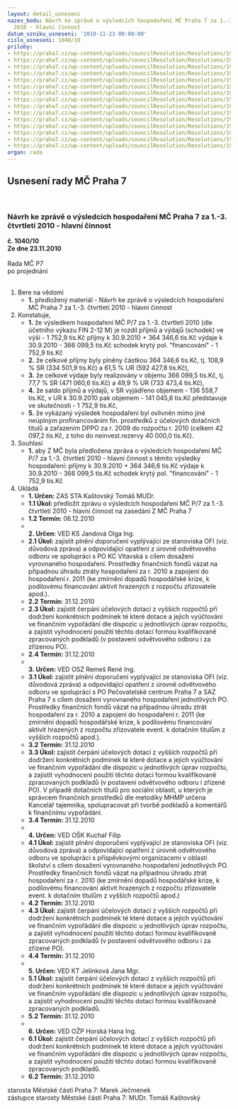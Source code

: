 ```yaml
---
layout: detail_usneseni
nazev_bodu: Návrh ke zprávě o výsledcích hospodaření MČ Praha 7 za 1.-3. čtvrtletí
  2010 - hlavní činnost
datum_vzniku_usneseni: '2010-11-23 00:00:00'
cislo_usneseni: 1040/10
prilohy:
- https://praha7.cz/wp-content/uploads/councilResolution/Resolutions/19872/62-10-(1)3q2010radaplatn%c3%a1_(2).doc
- https://praha7.cz/wp-content/uploads/councilResolution/Resolutions/19872/62-10-(2)fondy3q2010.doc
- https://praha7.cz/wp-content/uploads/councilResolution/Resolutions/19872/62-10-(3)inv_1_-_3_%c4%8dtvrtlet%c3%ad__2010_ra.doc
- https://praha7.cz/wp-content/uploads/councilResolution/Resolutions/19872/62-10-(4)v%c3%bdsledky_hospoda%c5%99en%c3%ad_po_1_-3_%c4%8dtvrtlet%c3%ad_2010_-_tabulka.doc
- https://praha7.cz/wp-content/uploads/councilResolution/Resolutions/19872/62-10-(5)rozbor_po_mimo_%c5%a1kol_za_3_%c4%8dtvrtlet%c3%ad__2010.doc
- https://praha7.cz/wp-content/uploads/councilResolution/Resolutions/19872/62-10-(6.1)bilance0910.xls
- https://praha7.cz/wp-content/uploads/councilResolution/Resolutions/19872/62-10-(6.2)v%c3%bddaje0910.xls
- https://praha7.cz/wp-content/uploads/councilResolution/Resolutions/19872/62-10-(6.3)p%c5%99%c3%adjmy0910.xls
- https://praha7.cz/wp-content/uploads/councilResolution/Resolutions/19872/62-10-(6.4)%c4%8derp%c3%a1n%c3%ad_kapit%c3%a1lov%c3%bdch__v%c3%bddaj%c5%af_za_1_-3__%c4%8dtvrtlet%c3%ad_2010.xls
- https://praha7.cz/wp-content/uploads/councilResolution/Resolutions/19872/62-10-(7)rozbory_po_m%c5%a1_z%c5%a1_iii_q.doc
- https://praha7.cz/wp-content/uploads/councilResolution/Resolutions/19872/62-10-(8)ofi_po_z%c5%a1_a_m%c5%a1_3_q_2010.doc
- https://praha7.cz/wp-content/uploads/councilResolution/Resolutions/19872/62-10-(9.1)zhodnocen%c3%ad_kc.pdf
- https://praha7.cz/wp-content/uploads/councilResolution/Resolutions/19872/62-10-(9.2)zhodnocen%c3%ad_pc.pdf
- https://praha7.cz/wp-content/uploads/councilResolution/Resolutions/19872/62-10-(9.3)zhodnocen%c3%adsaz.pdf
- https://praha7.cz/wp-content/uploads/councilResolution/Resolutions/19872/62-10-3q10zasta.doc
organ: rada
---
```

<div id="ucUsn_pList" class="usn">
	<span><h2>Usnesení rady MČ Praha 7 </h2>
<br></span><div class="standBody">
<span><h3>Návrh ke zprávě o výsledcích hospodaření MČ Praha 7 za 1.-3. čtvrtletí 2010 - hlavní činnost</h3></span><div class="center">
		<strong>č. 1040/10</strong><br>
	</div>
<div class="center">
		<strong>Ze dne 23.11.2010</strong><br><br>
	</div>Rada MČ P7<br> po projednání<br><br><ol>
<li>Bere na vědomí<ul><li>
<strong>1.</strong> předložený materiál - Návrh ke zprávě o výsledcích hospodaření MČ Praha 7 za 1.-3. čtvrtletí 2010 - hlavní činnost</li></ul>
</li>
<li>Konstatuje,<ul>
<li>
<strong>1.</strong> že výsledkem hospodaření MČ P/7 za 1.-3. čtvrtletí 2010 (dle účetního výkazu FIN 2-12 M) je rozdíl příjmů a výdajů (schodek) ve výši      -      1 752,9 tis.Kč příjmy k 30.9.2010   	                    +   364 346,6 tis.Kč                                                              výdaje k 30.9.2010  	                    -    366 099,5 tis.Kč                                                        schodek krytý pol. "financování"         -      1 752,9 tis.Kč  </li>
<li>
<strong>2.</strong> že celkové příjmy byly plněny částkou 364 346,6 tis.Kč, tj. 108,9 % SR (334 501,9 tis.Kč) a  61,5 % UR (592 427,8 tis.Kč),</li>
<li>
<strong>3.</strong> že celkové výdaje byly realizovány v objemu 366 099,5 tis.Kč, tj.  77,7 % SR (471 060,6 tis.Kč) a  49,9 %  UR (733 473,4 tis.Kč),</li>
<li>
<strong>4.</strong> že saldo příjmů a výdajů, v SR vyjádřeno objemem -  136 558,7 tis.Kč, v UR k 30.9.2010 pak objemem  - 141 045,6 tis.Kč   představuje ve skutečnosti    -  1 752,9 tis.Kč,</li>
<li>
<strong>5.</strong> že vykázaný výsledek hospodaření byl ovlivněn mimo jiné neúplným profinancováním fin. prostředků z účelových dotačních titulů a zařazením  DPPO za r. 2009 do rozpočtu r. 2010 (celkem 42 097,2 tis.Kč, z toho do  neinvest.rezervy 40 000,0 tis.Kč).</li>
</ul>
</li>
<li>Souhlasí<ul><li>
<strong>1.</strong> aby Z MČ byla předložena zpráva o výsledcích hospodaření MČ P/7 za 1.-3. čtvrtletí 2010 - hlavní činnost s těmito výsledky hospodaření:                                       příjmy k 30.9.2010   	                     +   364 346,6 tis.Kč                                                             výdaje k 30.9.2010  	                     -    366 099,5 tis.Kč                                                              schodek  krytý pol. "financování"          -      1 752,9 tis.Kč       </li></ul>
</li>
<li>Ukládá<ul>
<li>
<strong>1. Určen: </strong>ZAS STA Kaštovský Tomáš MUDr.</li>
<li>
<strong>1.1 Úkol: </strong>předložit zprávu o výsledcích hospodaření MČ P/7 za 1.-3. čtvrtletí 2010 - hlavní činnost na zasedání Z MČ Praha 7</li>
<li>
<strong>1.2 Termín: </strong>06.12.2010</li>
<li>
<strong><br>2. Určen: </strong>VED KS Jandová Olga Ing.</li>
<li>
<strong>2.1 Úkol: </strong>zajistit plnění doporučení vyplývající ze stanoviska OFI (viz. důvodová zpráva) a odpovídající opatření z úrovně odvětvového odboru ve spolupráci s PO  KC Vltavská  s cílem dosažení vyrovnaného hospodaření. Prostředky finančních fondů vázat na případnou úhradu ztráty hospodaření za r. 2010 a zapojení do hospodaření r. 2011 (ke zmírnění dopadů hospodářské krize, k podílovému financování aktivit hrazených z rozpočtu zřizovatele apod.).      </li>
<li>
<strong>2.2 Termín: </strong>31.12.2010</li>
<li>
<strong>2.3 Úkol: </strong>zajistit čerpání účelových dotací z vyšších rozpočtů   při dodržení konkrétních podmínek té které dotace a jejich vyúčtování ve finančním vypořádání dle dispozic u jednotlivých úprav rozpočtu, a zajistit vyhodnocení použití těchto dotací  formou kvalifikovaně zpracovaných podkladů (v postavení odvětvového odboru i za zřízenou PO).     </li>
<li>
<strong>2.4 Termín: </strong>31.12.2010</li>
<li>
<strong><br>3. Určen: </strong>VED OSZ Remeš René Ing.</li>
<li>
<strong>3.1 Úkol: </strong>zajistit plnění doporučení vyplývající ze stanoviska OFI (viz. důvodová zpráva) a odpovídající opatření z úrovně odvětvového odboru ve spolupráci s PO Pečovatelské centrum Praha 7 a SAZ Praha 7 s cílem dosažení vyrovnaného hospodaření jednotlivých PO. Prostředky finančních fondů vázat na případnou úhradu ztrát hospodaření za r. 2010 a zapojení do hospodaření r. 2011 (ke zmírnění dopadů hospodářské krize, k podílovému financování aktivit hrazených z rozpočtu zřizovatele event. k dotačním titulům z vyšších rozpočtů apod.).     </li>
<li>
<strong>3.2 Termín: </strong>31.12.2010</li>
<li>
<strong>3.3 Úkol: </strong>zajistit čerpání účelových dotací z vyšších rozpočtů při dodržení konkrétních podmínek té které dotace a jejich vyúčtování ve finančním vypořádání dle dispozic u jednotlivých úprav rozpočtu, a zajistit vyhodnocení použití těchto dotací  formou kvalifikovaně zpracovaných podkladů (v postavení odvětvového odboru i zřízené PO). V případě dotačních titulů pro sociální oblasti, u kterých je správcem finančních prostředků dle metodiky MHMP určena Kancelář tajemníka, spolupracovat při tvorbě podkladů a komentářů k finančnímu vypořádání.     </li>
<li>
<strong>3.4 Termín: </strong>31.12.2010</li>
<li>
<strong><br>4. Určen: </strong>VED OŠK Kuchař Filip</li>
<li>
<strong>4.1 Úkol: </strong>zajistit plnění doporučení vyplývající ze stanoviska OFI (viz. důvodová zpráva) a odpovídající opatření z úrovně odvětvového odboru ve spolupráci s příspěvkovými organizacemi v oblasti školství s cílem dosažení vyrovnaného hospodaření jednotlivých PO.  Prostředky finančních fondů vázat na případnou úhradu ztrát hospodaření za r. 2010 (ke zmírnění dopadů hospodářské krize, k podílovému financování aktivit hrazených z rozpočtu zřizovatele event. k dotačním titulům z vyšších rozpočtů apod.)    </li>
<li>
<strong>4.2 Termín: </strong>31.12.2010</li>
<li>
<strong>4.3 Úkol: </strong>zajistit čerpání účelových dotací z vyšších rozpočtů při dodržení konkrétních podmínek té které dotace a jejich vyúčtování ve finančním vypořádání dle dispozic u jednotlivých úprav rozpočtu, a zajistit vyhodnocení použití těchto dotací  formou kvalifikovaně zpracovaných podkladů (v postavení odvětvového odboru i za zřízené PO).     </li>
<li>
<strong>4.4 Termín: </strong>31.12.2010</li>
<li>
<strong><br>5. Určen: </strong>VED KT Jelínková Jana Mgr.</li>
<li>
<strong>5.1 Úkol: </strong>zajistit čerpání účelových dotací z vyšších rozpočtů  při dodržení konkrétních podmínek té které dotace a jejich vyúčtování ve finančním vypořádání dle dispozic u jednotlivých úprav rozpočtu, a zajistit vyhodnocení použití těchto dotací  formou kvalifikovaně zpracovaných podkladů.     </li>
<li>
<strong>5.2 Termín: </strong>31.12.2010</li>
<li>
<strong><br>6. Určen: </strong>VED OŽP Horská Hana Ing.</li>
<li>
<strong>6.1 Úkol: </strong>zajistit čerpání účelových dotací z vyšších rozpočtů při dodržení konkrétních podmínek té které dotace a jejich vyúčtování ve finančním vypořádání dle dispozic u jednotlivých úprav rozpočtu, a zajistit vyhodnocení použití těchto dotací  formou kvalifikovaně zpracovaných podkladů.     </li>
<li>
<strong>6.2 Termín: </strong>31.12.2010</li>
</ul>
</li>
</ol>starosta Městské části Praha 7: Marek Ječmének<br>zástupce starosty Městské části Praha 7: MUDr. Tomáš Kaštovský 
</div>
</div>